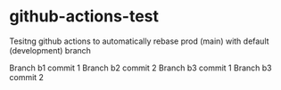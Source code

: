 # github-actions-test
Tesitng github actions to automatically rebase prod (main) with default (development) branch

Branch b1 commit 1
Branch b2 commit 2
Branch b3 commit 1
Branch b3 commit 2
